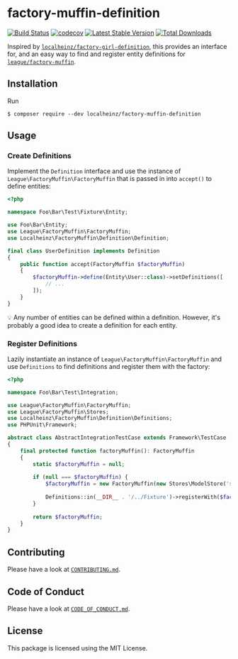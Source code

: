 # factory-muffin-definition

[![Build Status](https://travis-ci.com/localheinz/factory-muffin-definition.svg?branch=master)](https://travis-ci.com/localheinz/factory-muffin-definition)
[![codecov](https://codecov.io/gh/localheinz/factory-muffin-definition/branch/master/graph/badge.svg)](https://codecov.io/gh/localheinz/factory-muffin-definition)
[![Latest Stable Version](https://poser.pugx.org/localheinz/factory-muffin-definition/v/stable)](https://packagist.org/packages/localheinz/factory-muffin-definition)
[![Total Downloads](https://poser.pugx.org/localheinz/factory-muffin-definition/downloads)](https://packagist.org/packages/localheinz/factory-muffin-definition)

Inspired by [`localheinz/factory-girl-definition`](localheinz/factory-girl-definition), this provides an interface for, and an easy way to find and register entity definitions for [`league/factory-muffin`](https://github.com/thephpleague/factory-muffin).

## Installation

Run

```
$ composer require --dev localheinz/factory-muffin-definition
```

## Usage

### Create Definitions

Implement the `Definition` interface and use the instance of `League\FactoryMuffin\FactoryMuffin` 
that is passed in into `accept()` to define entities:

```php
<?php

namespace Foo\Bar\Test\Fixture\Entity;

use Foo\Bar\Entity;
use League\FactoryMuffin\FactoryMuffin;
use Localheinz\FactoryMuffin\Definition\Definition;

final class UserDefinition implements Definition
{
    public function accept(FactoryMuffin $factoryMuffin)
    {
        $factoryMuffin->define(Entity\User::class)->setDefinitions([
            // ...
        ]);
    }
}
```

:bulb: Any number of entities can be defined within a definition.
However, it's probably a good idea to create a definition for each entity. 
 
### Register Definitions

Lazily instantiate an instance of `League\FactoryMuffin\FactoryMuffin` 
and use `Definitions` to find definitions and register them with the factory:
 
```php
<?php

namespace Foo\Bar\Test\Integration;

use League\FactoryMuffin\FactoryMuffin;
use League\FactoryMuffin\Stores;
use Localheinz\FactoryMuffin\Definition\Definitions;
use PHPUnit\Framework;

abstract class AbstractIntegrationTestCase extends Framework\TestCase
{
    final protected function factoryMuffin(): FactoryMuffin
    {
        static $factoryMuffin = null;
        
        if (null === $factoryMuffin) {
            $factoryMuffin = new FactoryMuffin(new Stores\ModelStore('save'));
            
            Definitions::in(__DIR__ . '/../Fixture')->registerWith($factoryMuffin);
        }
        
        return $factoryMuffin;
    }
}
```

## Contributing

Please have a look at [`CONTRIBUTING.md`](.github/CONTRIBUTING.md).

## Code of Conduct

Please have a look at [`CODE_OF_CONDUCT.md`](.github/CODE_OF_CONDUCT.md).

## License

This package is licensed using the MIT License.
